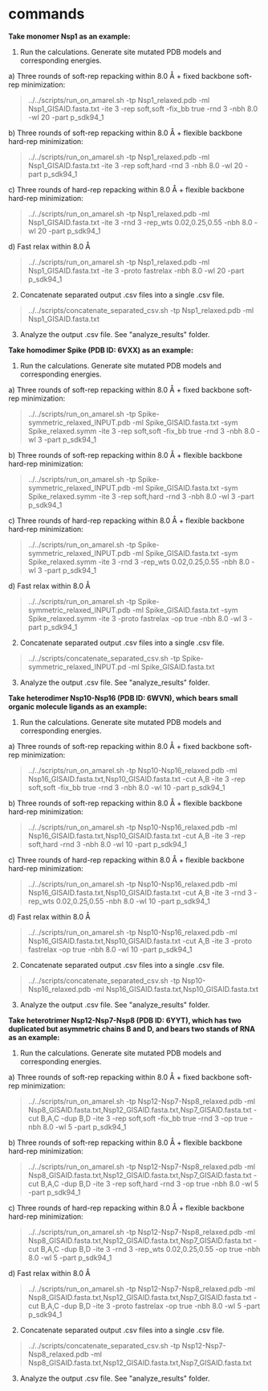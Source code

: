 # commands

**Take monomer Nsp1 as an example:**
1) Run the calculations. Generate site mutated PDB models and corresponding energies.

a) Three rounds of soft-rep repacking within 8.0 Å + fixed backbone soft-rep minimization:
> ../../scripts/run_on_amarel.sh -tp Nsp1_relaxed.pdb -ml Nsp1_GISAID.fasta.txt -ite 3 -rep soft,soft -fix_bb true -rnd 3 -nbh 8.0 -wl 20 -part p_sdk94_1

b) Three rounds of soft-rep repacking within 8.0 Å + flexible backbone hard-rep minimization:
> ../../scripts/run_on_amarel.sh -tp Nsp1_relaxed.pdb -ml Nsp1_GISAID.fasta.txt -ite 3 -rep soft,hard -rnd 3 -nbh 8.0 -wl 20 -part p_sdk94_1

c) Three rounds of hard-rep repacking within 8.0 Å + flexible backbone hard-rep minimization:
> ../../scripts/run_on_amarel.sh -tp Nsp1_relaxed.pdb -ml Nsp1_GISAID.fasta.txt -ite 3 -rnd 3 -rep_wts 0.02,0.25,0.55 -nbh 8.0 -wl 20 -part p_sdk94_1

d) Fast relax within 8.0 Å
> ../../scripts/run_on_amarel.sh -tp Nsp1_relaxed.pdb -ml Nsp1_GISAID.fasta.txt -ite 3 -proto fastrelax -nbh 8.0 -wl 20 -part p_sdk94_1

2) Concatenate separated output .csv files into a single .csv file.

> ../../scripts/concatenate_separated_csv.sh -tp Nsp1_relaxed.pdb -ml Nsp1_GISAID.fasta.txt

3) Analyze the output .csv file. See "analyze_results" folder.

**Take homodimer Spike (PDB ID: 6VXX) as an example:**
1) Run the calculations. Generate site mutated PDB models and corresponding energies.

a) Three rounds of soft-rep repacking within 8.0 Å + fixed backbone soft-rep minimization:
> ../../scripts/run_on_amarel.sh -tp Spike-symmetric_relaxed_INPUT.pdb -ml Spike_GISAID.fasta.txt -sym Spike_relaxed.symm -ite 3 -rep soft,soft -fix_bb true -rnd 3 -nbh 8.0 -wl 3 -part p_sdk94_1

b) Three rounds of soft-rep repacking within 8.0 Å + flexible backbone hard-rep minimization:
> ../../scripts/run_on_amarel.sh -tp Spike-symmetric_relaxed_INPUT.pdb -ml Spike_GISAID.fasta.txt -sym Spike_relaxed.symm -ite 3 -rep soft,hard -rnd 3 -nbh 8.0 -wl 3 -part p_sdk94_1

c) Three rounds of hard-rep repacking within 8.0 Å + flexible backbone hard-rep minimization:
> ../../scripts/run_on_amarel.sh -tp Spike-symmetric_relaxed_INPUT.pdb -ml Spike_GISAID.fasta.txt -sym Spike_relaxed.symm -ite 3 -rnd 3 -rep_wts 0.02,0.25,0.55 -nbh 8.0 -wl 3 -part p_sdk94_1

d) Fast relax within 8.0 Å
> ../../scripts/run_on_amarel.sh -tp Spike-symmetric_relaxed_INPUT.pdb -ml Spike_GISAID.fasta.txt -sym Spike_relaxed.symm -ite 3 -proto fastrelax -op true -nbh 8.0 -wl 3 -part p_sdk94_1

2) Concatenate separated output .csv files into a single .csv file.

> ../../scripts/concatenate_separated_csv.sh -tp Spike-symmetric_relaxed_INPUT.pd -ml Spike_GISAID.fasta.txt

3) Analyze the output .csv file. See "analyze_results" folder.

**Take heterodimer Nsp10-Nsp16 (PDB ID: 6WVN), which bears small organic molecule ligands as an example:**
1) Run the calculations. Generate site mutated PDB models and corresponding energies.

a) Three rounds of soft-rep repacking within 8.0 Å + fixed backbone soft-rep minimization:
> ../../scripts/run_on_amarel.sh -tp Nsp10-Nsp16_relaxed.pdb -ml Nsp16_GISAID.fasta.txt,Nsp10_GISAID.fasta.txt -cut A,B -ite 3 -rep soft,soft -fix_bb true -rnd 3 -nbh 8.0 -wl 10 -part p_sdk94_1

b) Three rounds of soft-rep repacking within 8.0 Å + flexible backbone hard-rep minimization:
> ../../scripts/run_on_amarel.sh -tp Nsp10-Nsp16_relaxed.pdb -ml Nsp16_GISAID.fasta.txt,Nsp10_GISAID.fasta.txt -cut A,B -ite 3 -rep soft,hard -rnd 3 -nbh 8.0 -wl 10 -part p_sdk94_1

c) Three rounds of hard-rep repacking within 8.0 Å + flexible backbone hard-rep minimization:
> ../../scripts/run_on_amarel.sh -tp Nsp10-Nsp16_relaxed.pdb -ml Nsp16_GISAID.fasta.txt,Nsp10_GISAID.fasta.txt -cut A,B -ite 3 -rnd 3 -rep_wts 0.02,0.25,0.55 -nbh 8.0 -wl 10 -part p_sdk94_1

d) Fast relax within 8.0 Å
> ../../scripts/run_on_amarel.sh -tp Nsp10-Nsp16_relaxed.pdb -ml Nsp16_GISAID.fasta.txt,Nsp10_GISAID.fasta.txt -cut A,B -ite 3 -proto fastrelax -op true -nbh 8.0 -wl 10 -part p_sdk94_1

2) Concatenate separated output .csv files into a single .csv file.

> ../../scripts/concatenate_separated_csv.sh -tp Nsp10-Nsp16_relaxed.pdb -ml Nsp16_GISAID.fasta.txt,Nsp10_GISAID.fasta.txt

3) Analyze the output .csv file. See "analyze_results" folder.

**Take heterotrimer Nsp12-Nsp7-Nsp8 (PDB ID: 6YYT), which has two duplicated but asymmetric chains B and D, and bears two stands of RNA as an example:**
1) Run the calculations. Generate site mutated PDB models and corresponding energies.

a) Three rounds of soft-rep repacking within 8.0 Å + fixed backbone soft-rep minimization:
> ../../scripts/run_on_amarel.sh -tp Nsp12-Nsp7-Nsp8_relaxed.pdb -ml Nsp8_GISAID.fasta.txt,Nsp12_GISAID.fasta.txt,Nsp7_GISAID.fasta.txt -cut B,A,C -dup B,D -ite 3 -rep soft,soft -fix_bb true -rnd 3 -op true -nbh 8.0 -wl 5 -part p_sdk94_1

b) Three rounds of soft-rep repacking within 8.0 Å + flexible backbone hard-rep minimization:
> ../../scripts/run_on_amarel.sh -tp Nsp12-Nsp7-Nsp8_relaxed.pdb -ml Nsp8_GISAID.fasta.txt,Nsp12_GISAID.fasta.txt,Nsp7_GISAID.fasta.txt -cut B,A,C -dup B,D -ite 3 -rep soft,hard -rnd 3 -op true -nbh 8.0 -wl 5 -part p_sdk94_1

c) Three rounds of hard-rep repacking within 8.0 Å + flexible backbone hard-rep minimization:
> ../../scripts/run_on_amarel.sh -tp Nsp12-Nsp7-Nsp8_relaxed.pdb -ml Nsp8_GISAID.fasta.txt,Nsp12_GISAID.fasta.txt,Nsp7_GISAID.fasta.txt -cut B,A,C -dup B,D -ite 3 -rnd 3 -rep_wts 0.02,0.25,0.55 -op true -nbh 8.0 -wl 5 -part p_sdk94_1

d) Fast relax within 8.0 Å
> ../../scripts/run_on_amarel.sh -tp Nsp12-Nsp7-Nsp8_relaxed.pdb -ml Nsp8_GISAID.fasta.txt,Nsp12_GISAID.fasta.txt,Nsp7_GISAID.fasta.txt -cut B,A,C -dup B,D -ite 3 -proto fastrelax -op true -nbh 8.0 -wl 5 -part p_sdk94_1

2) Concatenate separated output .csv files into a single .csv file.

> ../../scripts/concatenate_separated_csv.sh -tp Nsp12-Nsp7-Nsp8_relaxed.pdb -ml Nsp8_GISAID.fasta.txt,Nsp12_GISAID.fasta.txt,Nsp7_GISAID.fasta.txt

3) Analyze the output .csv file. See "analyze_results" folder.
